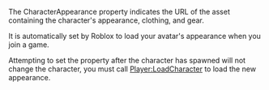 The CharacterAppearance property indicates the URL of the asset containing the character's appearance, clothing, and gear.

It is automatically set by Roblox to load your avatar's appearance when you join a game.

Attempting to set the property after the character has spawned will not change the character, you must call [Player:LoadCharacter](https://developer.roblox.com/en-us/api-reference/function/Player/LoadCharacter) to load the new appearance.